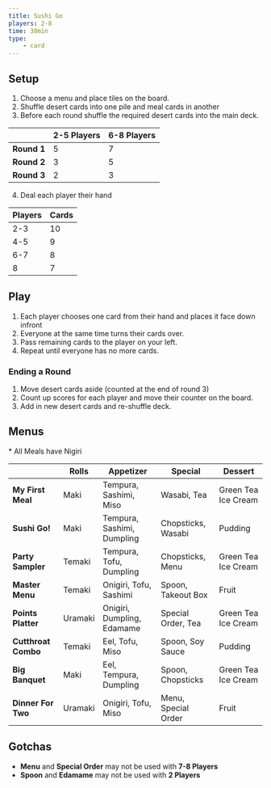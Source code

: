 ```yaml
---
title: Sushi Go
players: 2-8
time: 30min
type: 
    - card
---
```


## Setup
1. Choose a menu and place tiles on the board.
2. Shuffle desert cards into one pile and meal cards in another
3. Before each round shuffle the required desert cards into the main deck.

|           | 2-5 Players | 6-8 Players |
|-----------|-------------|-------------|
|**Round 1**| 5           | 7           |
|**Round 2**| 3           | 5           |
|**Round 3**| 2           | 3           |


4. Deal each player their hand

| Players | Cards |
|---------|-------|
| 2-3     | 10    |
| 4-5     | 9     |
| 6-7     | 8     |
| 8       | 7     |


## Play
1. Each player chooses one card from their hand and places it face down infront
2. Everyone at the same time turns their cards over.
3. Pass remaining cards to the player on your left.
4. Repeat until everyone has no more cards.

### Ending a Round
1. Move desert cards aside (counted at the end of round 3)
2. Count up scores for each player and move their counter on the board.
3. Add in new desert cards and re-shuffle deck.


## Menus
\* All Meals have Nigiri

||Rolls|Appetizer|Special|Dessert|
|-|-|-|-|-|
|**My First Meal**|Maki|Tempura, Sashimi, Miso|Wasabi, Tea|Green Tea Ice Cream|
|**Sushi Go!**|Maki|Tempura, Sashimi, Dumpling|Chopsticks, Wasabi|Pudding|
|**Party Sampler**|Temaki|Tempura, Tofu, Dumpling|Chopsticks, Menu|Green Tea Ice Cream|
|**Master Menu**|Temaki|Onigiri, Tofu, Sashimi|Spoon, Takeout Box|Fruit|
|**Points Platter**|Uramaki|Onigiri, Dumpling, Edamame|Special Order, Tea|Green Tea Ice Cream|
|**Cutthroat Combo**|Temaki|Eel, Tofu, Miso|Spoon, Soy Sauce|Pudding|
|**Big Banquet**|Maki|Eel, Tempura, Dumpling|Spoon, Chopsticks|Green Tea Ice Cream|
|**Dinner For Two**|Uramaki|Onigiri, Tofu, Miso|Menu, Special Order|Fruit|

## Gotchas
- **Menu** and **Special Order** may not be used with **7-8 Players**
- **Spoon** and **Edamame** may not be used with **2 Players**





